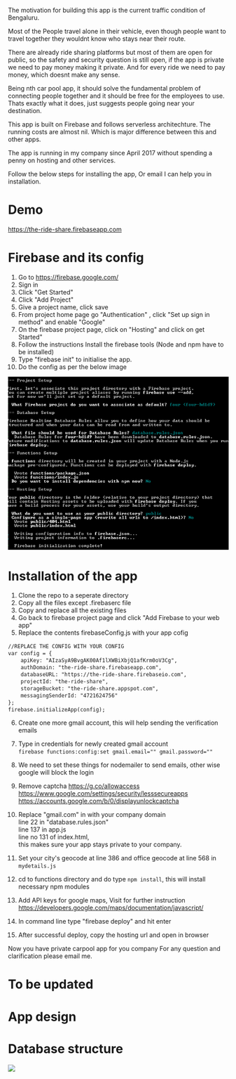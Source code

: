 The motivation for building this app is the current traffic condition of Bengaluru.

Most of the People travel alone in their vehicle, even though people want to travel together they wouldnt know who stays near their route.

There are already ride sharing platforms but most of them are open for public, so the safety and security question is still open, if the app is private we need to pay money making it private.
And for every ride we need to pay money, which doesnt make any sense.

Being nth car pool app, it should solve the fundamental problem of connecting people together and it should be free for the employees to use.
Thats exactly what it does, just suggests people going near your destination.

This app is built on Firebase and follows serverless architechture.
The running costs are almost nil. Which is major difference between this and other apps.

The app is running in my company since April 2017 without spending a penny on hosting and other services.

Follow the below steps for installing the app, Or email I can help you in installation.

# Demo
https://the-ride-share.firebaseapp.com


# Firebase and its config

1. Go to https://firebase.google.com/
2. Sign in
3. Click "Get Started"
4. Click "Add Project"
5. Give a project name, click save
6. From project home page go "Authentication" , click "Set up sign in method" and enable "Google"
7. On the firebase project page, click on "Hosting" and click on get Started"
8. Follow the instructions Install the firebase tools (Node and npm have to be installed)
9. Type "firebase init" to initialise the app.
10. Do the config as per the below image

![](installation/init.PNG)

# Installation of the app

1. Clone the repo to a seperate directory
2. Copy all the files except .firebaserc file
3. Copy and replace all the existing files
4. Go back to firebase project page and click "Add Firebase to your web app"
5. Replace the contents firebaseConfig.js with your app cofig
```
//REPLACE THE CONFIG WITH YOUR CONFIG
var config = {
    apiKey: "AIzaSyA9BvgAK00Af1lXWBiXbjQ1afKrm0oV3Cg",
    authDomain: "the-ride-share.firebaseapp.com",
    databaseURL: "https://the-ride-share.firebaseio.com",
    projectId: "the-ride-share",
    storageBucket: "the-ride-share.appspot.com",
    messagingSenderId: "4721624756"
};
firebase.initializeApp(config);

```
6. Create one more gmail account, this will help sending the verification emails
7. Type in credentials for newly created gmail account<br/>
``` firebase functions:config:set gmail.email="" gmail.password="" ```
8. We need to set these things for nodemailer to send emails, other wise google will block the login
9. Remove captcha https://g.co/allowaccess <br/>
	https://www.google.com/settings/security/lesssecureapps	 <br/>
    https://accounts.google.com/b/0/displayunlockcaptcha <br/>

10. Replace "gmail.com" in  with your company domain  <br/>
    line 22 in "database.rules.json" <br/> 
    line 137 in app.js <br/>
    line no 131 of index.html,<br/>
    this makes sure your app stays private to your company.
11. Set your city's geocode at line 386 and office geocode at line 568 in ``` mydetails.js ```
12. cd to functions directory and do type ``` npm install ```, this will install necessary npm modules
13. Add API keys for google maps, Visit for further instruction https://developers.google.com/maps/documentation/javascript/
14. In command line type "firebase deploy" and hit enter
15. After successful deploy, copy the hosting url and open in browser


Now you have private carpool app for you company
For any question and clarification please email me.

# To be updated
# App design 

# Database structure

![](installation/dbstructure.PNG)


